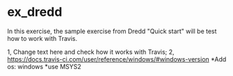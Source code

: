 # ex_dredd
In this exercise, the sample exercise from Dredd "Quick start" will be test how to work with Travis. 

1, Change text here and check how it works with Travis;
2, https://docs.travis-ci.com/user/reference/windows/#windows-version
*Add os: windows
*use MSYS2 
